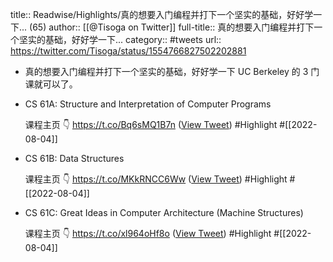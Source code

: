 title:: Readwise/Highlights/真的想要入门编程并打下一个坚实的基础，好好学一下... (65)
author:: [[@Tisoga on Twitter]]
full-title:: 真的想要入门编程并打下一个坚实的基础，好好学一下...
category:: #tweets
url:: https://twitter.com/Tisoga/status/1554766827502202881

- 真的想要入门编程并打下一个坚实的基础，好好学一下 UC Berkeley 的 3 门课就可以了。
- CS 61A: Structure and Interpretation of Computer Programs
  
  课程主页 👇
  https://t.co/Bq6sMQ1B7n ([View Tweet](https://twitter.com/Tisoga/status/1554766830002024448)) #Highlight #[[2022-08-04]]
- CS 61B: Data Structures
  
  课程主页 👇
  https://t.co/MKkRNCC6Ww ([View Tweet](https://twitter.com/Tisoga/status/1554766832472449024)) #Highlight #[[2022-08-04]]
- CS 61C: Great Ideas in Computer Architecture (Machine Structures)
  
  课程主页 👇
  https://t.co/xl964oHf8o ([View Tweet](https://twitter.com/Tisoga/status/1554766835047772161)) #Highlight #[[2022-08-04]]